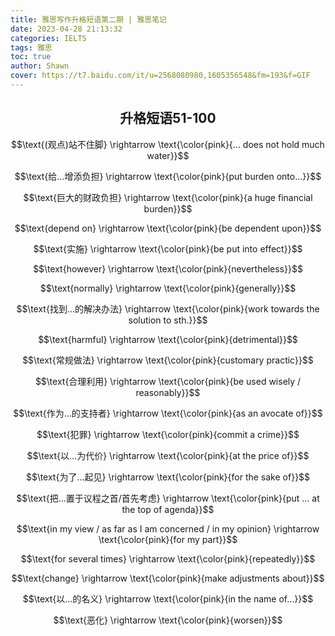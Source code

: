 ```yaml
---
title: 雅思写作升格短语第二期 | 雅思笔记
date: 2023-04-28 21:13:32
categories: IELTS
tags: 雅思
toc: true
author: Shawn
cover: https://t7.baidu.com/it/u=2568080980,1605356548&fm=193&f=GIF
---
```


<!-- 267 -->

<center><h2><strong>升格短语51-100</strong></h2></center>

$$\text{(观点)站不住脚} \rightarrow \text{\color{pink}{... does not hold much water}}$$

$$\text{给...增添负担} \rightarrow \text{\color{pink}{put burden onto...}}$$

$$\text{巨大的财政负担} \rightarrow \text{\color{pink}{a huge financial burden}}$$

$$\text{depend on} \rightarrow \text{\color{pink}{be dependent upon}}$$

$$\text{实施} \rightarrow \text{\color{pink}{be put into effect}}$$

$$\text{however} \rightarrow \text{\color{pink}{nevertheless}}$$

$$\text{normally} \rightarrow \text{\color{pink}{generally}}$$

$$\text{找到...的解决办法} \rightarrow \text{\color{pink}{work towards the solution to sth.}}$$

$$\text{harmful} \rightarrow \text{\color{pink}{detrimental}}$$


$$\text{常规做法} \rightarrow \text{\color{pink}{customary practic}}$$

$$\text{合理利用} \rightarrow \text{\color{pink}{be used wisely / reasonably}}$$


$$\text{作为...的支持者} \rightarrow \text{\color{pink}{as an avocate of}}$$

$$\text{犯罪} \rightarrow \text{\color{pink}{commit a crime}}$$

$$\text{以...为代价} \rightarrow \text{\color{pink}{at the price of}}$$

$$\text{为了...起见} \rightarrow \text{\color{pink}{for the sake of}}$$

$$\text{把...置于议程之首/首先考虑} \rightarrow \text{\color{pink}{put ... at the top of agenda}}$$

$$\text{in my view / as far as I am concerned / in my opinion} \rightarrow \text{\color{pink}{for my part}}$$

$$\text{for several times} \rightarrow \text{\color{pink}{repeatedly}}$$

$$\text{change} \rightarrow \text{\color{pink}{make adjustments about}}$$

$$\text{以...的名义} \rightarrow \text{\color{pink}{in the name of...}}$$

$$\text{恶化} \rightarrow \text{\color{pink}{worsen}}$$

